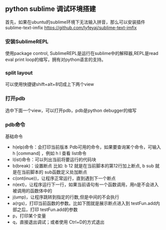 ## python sublime 调试环境搭建
首先，如果在ubuntu的sublime环境下无法输入拼音，那么可以安装插件sublime-text-imfix
https://github.com/lyfeyaj/sublime-text-imfix

### 安装SublimeREPL
使用package control, SublimeREPL是运行在sublime中的解释器,REPL是read eval print loop的缩写，拥有对python语言的支持。
### split layout
可以使用快捷键shift+alt+8切成上下两个view
### 打开pdb
选中下面一个view，可以打开pdb，pdb是python debugger的缩写

### pdb命令
基础命令
- h(elp)命令：会打印当前版本 Pdb可用的命令，如果要查询某个命令，可输入 h [command] ，例如 h l 查看 list命令
- l(ist)命令：可以列出当前将要运行的代码块
- b(break)：设置断点
比如: b 12 就是在当前脚本的第12行加上断点,  b sub 就是在当前脚本的 sub函数定义处加断点
- c(ont(inue))，让程序正常运行，直到遇到下一个断点
- n(ext)，让程序运行下一行，如果当前语句有一个函数调用，用n是不会进入被调用的函数体中的
- j(ump)，让程序跳转到指定的行数,但是中间的不会执行
- a(rgs)，打印当前函数的参数。比如下图就是展示断点进入到 testFun.add内部之后，打印 testFun.add的参数
- p，打印某个变量
- q，直接退出调试；或者使用 Ctrl+D的方式退出
